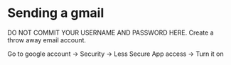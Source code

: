 # Sending a gmail
DO NOT COMMIT YOUR USERNAME AND PASSWORD HERE. Create a throw away email account.

Go to google account -> Security -> Less Secure App access -> Turn it on 